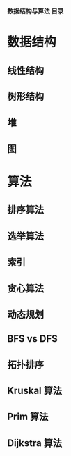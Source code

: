 **数据结构与算法 目录**
# 数据结构
## 线性结构
## 树形结构
## 堆
## 图

# 算法
## 排序算法
## 选举算法
## 索引
## 贪心算法
## 动态规划
## BFS vs DFS
## 拓扑排序
## Kruskal 算法
## Prim 算法
## Dijkstra 算法